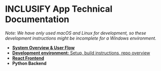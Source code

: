 # INCLUSIFY App Technical Documentation

_Note: We have only used macOS and Linux for development, so these development instructions might be incomplete for a Windows environment._

- [**System Overview & User Flow**](./system-overview.md)
- [**Development environment:** Setup, build instructions, repo overview](./development-environment.md)
- [**React Frontend**](./frontend.md)
- **Python Backend**
